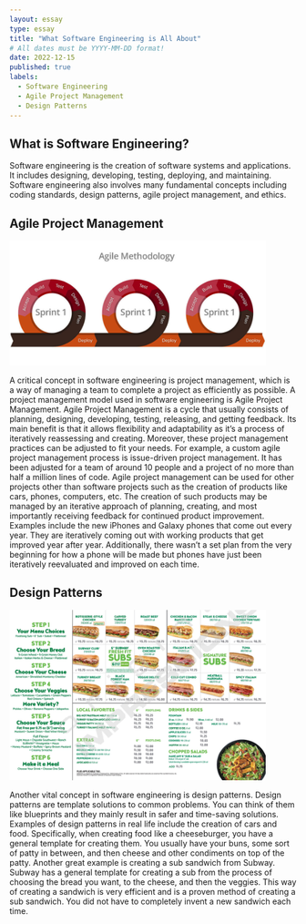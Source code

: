 ```yaml
---
layout: essay
type: essay
title: "What Software Engineering is All About"
# All dates must be YYYY-MM-DD format!
date: 2022-12-15
published: true
labels:
  - Software Engineering
  - Agile Project Management
  - Design Patterns
---
```


## What is Software Engineering?
Software engineering is the creation of software systems and applications. It includes designing, developing, testing, deploying, and maintaining. Software engineering also involves many fundamental concepts including coding standards, design patterns, agile project management, and ethics. 

## Agile Project Management

<img width="450px" 
     class="rounded pe-4" 
     src="../img/software-engineering/agile-methodology.png" >
     
A critical concept in software engineering is project management, which is a way of managing a team to complete a project as efficiently as possible. A project management model used in software engineering is Agile Project Management. Agile Project Management is a cycle that usually consists of planning, designing, developing, testing, releasing, and getting feedback. Its main benefit is that it allows flexibility and adaptability as it’s a process of iteratively reassessing and creating. Moreover, these project management practices can be adjusted to fit your needs. For example, a custom agile project management process is issue-driven project management. It has been adjusted for a team of around 10 people and a project of no more than half a million lines of code. Agile project management can be used for other projects other than software projects such as the creation of products like cars, phones, computers, etc. The creation of such products may be managed by an iterative approach of planning, creating, and most importantly receiving feedback for continued product improvement. Examples include the new iPhones and Galaxy phones that come out every year. They are iteratively coming out with working products that get improved year after year. Additionally, there wasn’t a set plan from the very beginning for how a phone will be made but phones have just been iteratively reevaluated and improved on each time.

## Design Patterns

<img width="450px" 
     class="rounded pe-4" 
     src="../img/software-engineering/design-patterns.png" >

Another vital concept in software engineering is design patterns. Design patterns are template solutions to common problems. You can think of them like blueprints and they mainly result in safer and time-saving solutions. Examples of design patterns in real life include the creation of cars and food. Specifically, when creating food like a cheeseburger, you have a general template for creating them. You usually have your buns, some sort of patty in between, and then cheese and other condiments on top of the patty. Another great example is creating a sub sandwich from Subway. Subway has a general template for creating a sub from the process of choosing the bread you want, to the cheese, and then the veggies. This way of creating a sandwich is very efficient and is a proven method of creating a sub sandwich. You did not have to completely invent a new sandwich each time.
